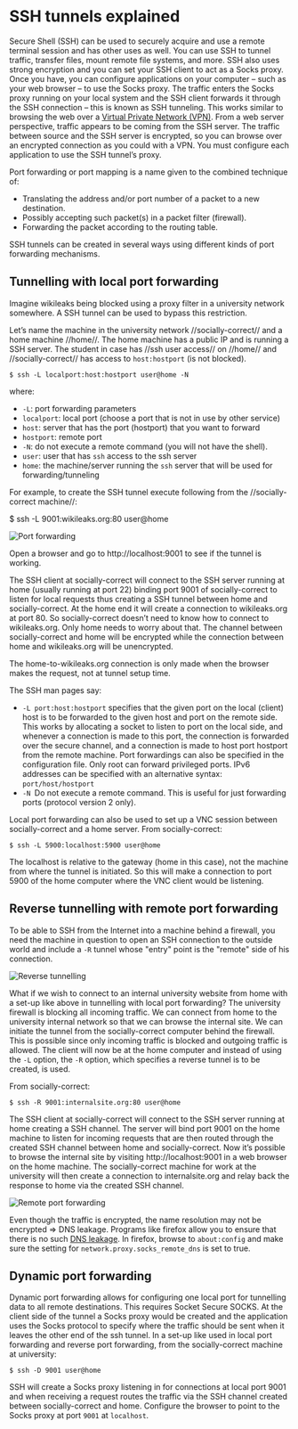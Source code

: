 # SSH tunnels explained

Secure Shell (SSH) can be used to securely acquire and use a remote terminal session and has other uses as well. You can use SSH to tunnel traffic, transfer files, mount remote file systems, and more. SSH also uses strong encryption and you can set your SSH client to act as a Socks proxy. Once you have, you can configure applications on your computer – such as your web browser – to use the Socks proxy. The traffic enters the Socks proxy running on your local system and the SSH client forwards it through the SSH connection – this is known as SSH tunneling. This works similar to browsing the web over a [Virtual Private Network (VPN)](VPN.md). From a web server perspective, traffic appears to be coming from the SSH server. The traffic between source and the SSH server is encrypted, so you can browse over an encrypted connection as you could with a VPN. You must configure each application to use the SSH tunnel’s proxy.

Port forwarding or port mapping is a name given to the combined technique of:

  * Translating the address and/or port number of a packet to a new destination.
  * Possibly accepting such packet(s) in a packet filter (firewall).
  * Forwarding the packet according to the routing table.

SSH tunnels can be created in several ways using different kinds of port forwarding mechanisms.

## Tunnelling with local port forwarding

Imagine wikileaks being blocked using a proxy filter in a university network somewhere. A SSH tunnel can be used to bypass this restriction.

Let’s name the machine in the university network //socially-correct// and a home machine //home//. The home machine has a public IP and is running a SSH server. The student in case has //ssh user access// on //home// and //socially-correct// has access to `host:hostport` (is not blocked).

    $ ssh -L localport:host:hostport user@home -N 

where:

* `-L`: port forwarding parameters
* `localport`: local port (choose a port that is not in use by other service)
* `host`: server that has the port (hostport) that you want to forward
* `hostport`: remote port
* `-N`: do not execute a remote command (you will not have the shell).
* `user`: user that has `ssh` access to the ssh server
* `home`: the machine/server running the `ssh` server that will be used for forwarding/tunneling 

For example, to create the SSH tunnel execute following from the //socially-correct machine//:

  $ ssh -L 9001:wikileaks.org:80 user@home

![Port forwarding](https://github.com/tymyrddin/orchard/blob/main/mitigations/assets/images/port-forwarding.png)

Open a browser and go to http://localhost:9001 to see if the tunnel is working.

The SSH client at socially-correct will connect to the SSH server running at home (usually running at port 22) binding port 9001 of socially-correct to listen for local requests thus creating a SSH tunnel between home and socially-correct. At the home end it will create a connection to wikileaks.org at port 80. So socially-correct doesn’t need to know how to connect to wikileaks.org. Only home needs to worry about that. The channel between socially-correct and home will be encrypted while the connection between home and wikileaks.org will be unencrypted.

The home-to-wikileaks.org connection is only made when the browser makes the request, not at tunnel setup time.

The SSH man pages say:

* `-L port:host:hostport` specifies that the given port on the local (client) host is to be forwarded to the given host and port on the remote side. This works by allocating a socket to listen to port on the local side, and whenever a connection is made to this port, the connection is forwarded over the secure channel, and a connection is made to host port hostport from the remote machine. Port forwardings can also be specified in the configuration file. Only root can forward privileged ports. IPv6 addresses can be specified with an alternative syntax: `port/host/hostport`
* `-N `Do not execute a remote command. This is useful for just forwarding ports (protocol version 2 only).

Local port forwarding can also be used to set up a VNC session between socially-correct and a home server. From socially-correct:

    $ ssh -L 5900:localhost:5900 user@home

The localhost is relative to the gateway (home in this case), not the machine from where the tunnel is initiated. So this will make a connection to port 5900 of the home computer where the VNC client would be listening. 

## Reverse tunnelling with remote port forwarding

To be able to SSH from the Internet into a machine behind a firewall, you need the machine in question to open an SSH connection to the outside world and include a `-R` tunnel whose "entry" point is the "remote" side of his connection.

![Reverse tunnelling](https://github.com/tymyrddin/orchard/blob/main/mitigations/assets/images/ssh-l-r.png)

What if we wish to connect to an internal university website from home with a set-up like above in tunnelling with local port forwarding? The university firewall is blocking all incoming traffic. We can connect from home to the university internal network so that we can browse the internal site. We can initiate the tunnel from the socially-correct computer behind the firewall. This is possible since only incoming traffic is blocked and outgoing traffic is allowed. The client will now be at the home computer and instead of using the `-L` option, the `-R` option, which specifies a reverse tunnel is to be created, is used. 

From socially-correct:

    $ ssh -R 9001:internalsite.org:80 user@home 

The SSH client at socially-correct will connect to the SSH server running at home creating a SSH channel. The server will bind port 9001 on the home machine to listen for incoming requests that are then routed through the created SSH channel between home and socially-correct. Now it’s possible to browse the internal site by visiting http://localhost:9001 in a web browser on the home machine. The socially-correct machine for work at the university will then create a connection to internalsite.org and relay back the response to home via the created SSH channel. 

![Remote port forwarding](https://github.com/tymyrddin/orchard/blob/main/mitigations/assets/images/remoteportforwarding.png)

Even though the traffic is encrypted, the name resolution may not be encrypted => DNS leakage. Programs like firefox allow you to ensure that there is no such [DNS leakage](DNS-leaks.md). In firefox, browse to  `about:config` and make sure the setting for   `network.proxy.socks_remote_dns` is set to true.

## Dynamic port forwarding

Dynamic port forwarding allows for configuring one local port for tunnelling data to all remote destinations. This requires Socket Secure SOCKS. At the client side of the tunnel a Socks proxy would be created and the application uses the Socks protocol to specify where the traffic should be sent when it leaves the other end of the ssh tunnel. In a set-up like used in local port forwarding and reverse port forwarding, from the socially-correct machine at university:

    $ ssh -D 9001 user@home 

SSH will create a Socks proxy listening in for connections at local port 9001 and when receiving a request routes the traffic via the SSH channel created between socially-correct and home. Configure the browser to point to the Socks proxy at port `9001` at `localhost`. 



 



